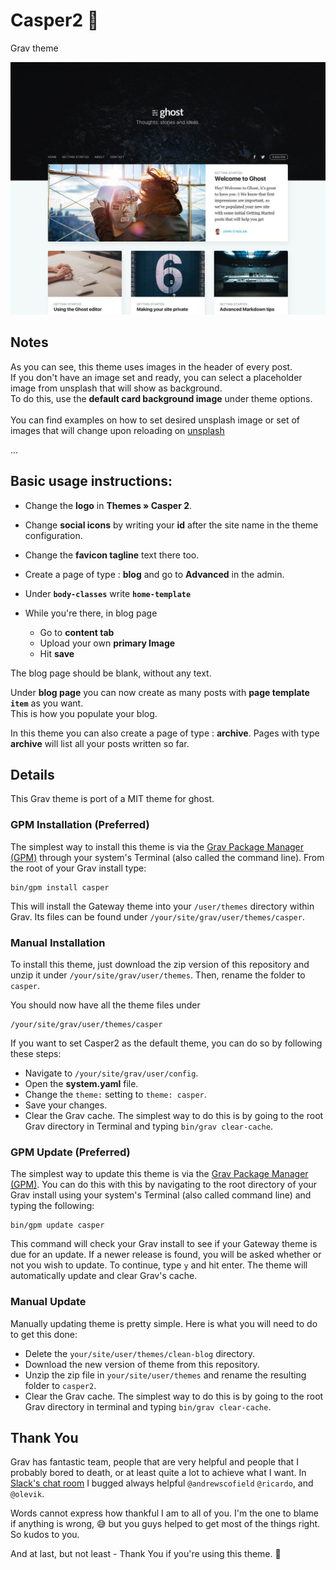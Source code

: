 # Casper2 👻
Grav theme

![Casper2 Theme](thumbnail.jpg)

## Notes
As you can see, this theme uses images in the header of every post. <br>
If you don't have an image set and ready, you can select a placeholder image from unsplash that will show as background. <br>
To do this, use the **default card background image** under theme options. <br>  
You can find examples on how to set desired unsplash image or set of images that will change upon reloading on [unsplash](https://source.unsplash.com/)

...

## Basic usage instructions:

- Change the **logo** in **Themes » Casper 2**. <br>
- Change **social icons** by writing your **id** after the site name in the theme configuration. <br>
- Change the **favicon tagline** text there too. 

- Create a page of type : **blog** and go to **Advanced** in the admin.
- Under **`body-classes`** write **`home-template`**
- While you're there, in blog page 
    - Go to **content tab** 
    - Upload your own **primary Image** 
    - Hit **save**

The blog page should be blank, without any text.

Under **blog page** you can now create as many posts with __page template **`item`**__ as you want. <br> 
This is how you populate your blog.

In this theme you can also create a page of type : **archive**.
Pages with type **archive** will list all your posts written so far.  

## Details

This Grav theme is port of a MIT theme for ghost.

### GPM Installation (Preferred)

The simplest way to install this theme is via the [Grav Package Manager (GPM)](http://learn.getgrav.org/advanced/grav-gpm) through your system's Terminal (also called the command line).  From the root of your Grav install type:

    bin/gpm install casper

This will install the Gateway theme into your `/user/themes` directory within Grav. Its files can be found under `/your/site/grav/user/themes/casper`.

### Manual Installation

To install this theme, just download the zip version of this repository and unzip it under `/your/site/grav/user/themes`. Then, rename the folder to `casper`.

You should now have all the theme files under

    /your/site/grav/user/themes/casper
    
If you want to set Casper2 as the default theme, you can do so by following these steps:

* Navigate to `/your/site/grav/user/config`.
* Open the **system.yaml** file.
* Change the `theme:` setting to `theme: casper`.
* Save your changes.
* Clear the Grav cache. The simplest way to do this is by going to the root Grav directory in Terminal and typing `bin/grav clear-cache`.

### GPM Update (Preferred)

The simplest way to update this theme is via the [Grav Package Manager (GPM)](http://learn.getgrav.org/advanced/grav-gpm). You can do this with this by navigating to the root directory of your Grav install using your system's Terminal (also called command line) and typing the following:

    bin/gpm update casper

This command will check your Grav install to see if your Gateway theme is due for an update. If a newer release is found, you will be asked whether or not you wish to update. To continue, type `y` and hit enter. The theme will automatically update and clear Grav's cache.

### Manual Update

Manually updating theme is pretty simple. Here is what you will need to do to get this done:

* Delete the `your/site/user/themes/clean-blog` directory.
* Download the new version of theme from this repository.
* Unzip the zip file in `your/site/user/themes` and rename the resulting folder to `casper2`.
* Clear the Grav cache. The simplest way to do this is by going to the root Grav directory in terminal and typing `bin/grav clear-cache`.

## Thank You

Grav has fantastic team, people that are very helpful and people that I probably bored to death, 
or at least quite a lot to achieve what I want. 
In [Slack's chat room](https://getgrav.slack.com/messages) I bugged always helpful `@andrewscofield`
`@ricardo`, and `@olevik`.

Words cannot express how thankful I am to all of you. I'm the one to blame if anything is wrong, 😅
but you guys helped to get most of the things right. So kudos to you. 

And at last, but not least - Thank You if you're using this theme. 🙂
